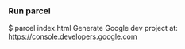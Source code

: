 ### Run parcel

\$ parcel index.html
Generate Google dev project at: https://console.developers.google.com
